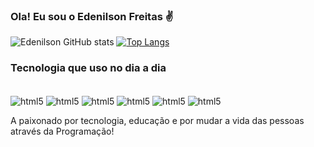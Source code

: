
### Ola! Eu sou o Edenilson Freitas ✌️ 








![Edenilson GitHub stats](https://github-readme-stats.vercel.app/api?username=EdenilsonFreitas&show_icons=true&theme=dracula) 
[![Top Langs](https://github-readme-stats.vercel.app/api/top-langs/?username=EdenilsonFreitas&layout=compact&langs_count=7&theme=dracula)](https://github.com/EdenilsonFreitas/github-readme-stats)

### Tecnologia que uso no dia a dia


<div style= "display: inline_block"><br/>
  <img align="center" alt="html5" src= "https://img.shields.io/badge/HTML5-E34F26?style=for-the-badge&logo=html5&logoColor=white"/>
  <img align="center" alt="html5" src= "https://img.shields.io/badge/JavaScript-323330?style=for-the-badge&logo=javascript&logoColor=F7DF1E"/>
  <img align="center" alt="html5" src= "https://img.shields.io/badge/Python-14354C?style=for-the-badge&logo=python&logoColor=white"/>
  <img align="center" alt="html5" src= "https://img.shields.io/badge/Java-ED8B00?style=for-the-badge&logo=java&logoColor=white"/>
  <img align="center" alt="html5" src= "https://img.shields.io/badge/PHP-777BB4?style=for-the-badge&logo=php&logoColor=white"/>
  <img align="center" alt="html5" src= "https://img.shields.io/badge/Bootstrap-563D7C?style=for-the-badge&logo=bootstrap&logoColor=white"/>
</div>

A paixonado por tecnologia, educação e por mudar a vida das pessoas através da Programação!

